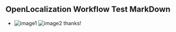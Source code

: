 ## OpenLocalization Workflow Test MarkDown
* ![image1](.\33c60bdc-8a15-45eb-8e2b-36c9a42affb2.PNG)   ![image2](.\8c022a9f-e8e0-4a88-b77f-85b4bb5590ba.png) 
thanks!